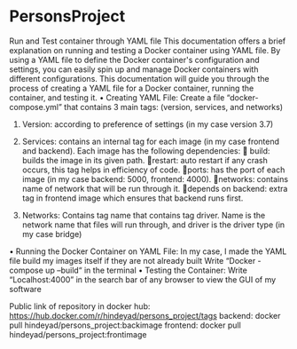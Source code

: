 # PersonsProject
 
Run and Test container through YAML file
This documentation offers a brief explanation on running and testing a Docker container using YAML file. By using a YAML file to define the Docker container's configuration and settings, you can easily spin up and manage Docker containers with different configurations.
This documentation will guide you through the process of creating a YAML file for a Docker container, running the container, and testing it. 
•	Creating YAML File:
Create a file “docker-compose.yml” that contains 3 main tags: (version, services, and networks)

1.	Version: according to preference of settings (in my case version 3.7)

2.	Services: contains an internal tag for each image (in my case frontend and backend).
Each image has the following dependencies:
 build: builds the image in its given path.
restart: auto restart if any crash occurs, this tag helps in efficiency of code.
ports: has the port of each image (in my case backend: 5000, frontend: 4000).
networks: contains name of network that will be run through it.
depends on backend: extra tag in frontend image which ensures that backend runs first.
3.	Networks: Contains tag name that contains tag driver. Name is the network name that files will run through, and driver is the driver type (in my case bridge)

•	Running the Docker Container on YAML File:
 In my case, I made the YAML file build my images itself if they are not already built
Write “Docker -compose up –build“ in the terminal
•	Testing the Container:
Write “Localhost:4000” in the search bar of any browser to view the GUI of my software

Public link of repository in docker hub:
 https://hub.docker.com/r/hindeyad/persons_project/tags
 backend: docker pull hindeyad/persons_project:backimage
 frontend: docker pull hindeyad/persons_project:frontimage
